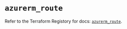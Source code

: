 # `azurerm_route`

Refer to the Terraform Registory for docs: [`azurerm_route`](https://registry.terraform.io/providers/hashicorp/azurerm/3.61.0/docs/resources/route).
